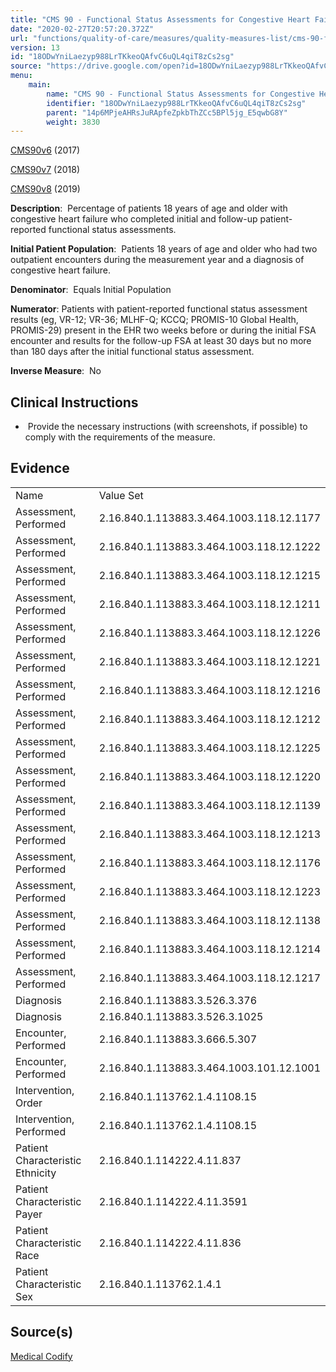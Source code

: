 ```yaml
---
title: "CMS 90 - Functional Status Assessments for Congestive Heart Failure"
date: "2020-02-27T20:57:20.372Z"
url: "functions/quality-of-care/measures/quality-measures-list/cms-90-functional-status-assessments-for-congestive-heart-failure.html"
version: 13
id: "18ODwYniLaezyp988LrTKkeoQAfvC6uQL4qiT8zCs2sg"
source: "https://drive.google.com/open?id=18ODwYniLaezyp988LrTKkeoQAfvC6uQL4qiT8zCs2sg"
menu:
    main:
        name: "CMS 90 - Functional Status Assessments for Congestive Heart Failure"
        identifier: "18ODwYniLaezyp988LrTKkeoQAfvC6uQL4qiT8zCs2sg"
        parent: "14p6MPjeAHRsJuRApfeZpkbThZCc5BPl5jg_E5qwbG8Y"
        weight: 3830
---
```

[CMS90v6](https://medicalcodify.com/eh/?f=layoutnouser&func&module&tabmodule&name=RXDBmain&searchterm=CMS90&showresult=CMS90v6&showresulttype=Measure) (2017)

[CMS90v7](https://medicalcodify.com/eh/?f=layoutnouser&func&module&tabmodule&name=RXDBmain&searchterm=CMS90&showresult=CMS90v7&showresulttype=Measure) (2018)

[CMS90v8](https://medicalcodify.com/eh/?f=layoutnouser&func&module&tabmodule&name=RXDBmain&searchterm=CMS90&showresult=CMS90v8&showresulttype=Measure) (2019)



**Description**:  Percentage of patients 18 years of age and older with congestive heart failure who completed initial and follow-up patient-reported functional status assessments.

**Initial Patient Population**:  Patients 18 years of age and older who had two outpatient encounters during the measurement year and a diagnosis of congestive heart failure.

**Denominator**:  Equals Initial Population

**Numerator**: Patients with patient-reported functional status assessment results (eg, VR-12; VR-36; MLHF-Q; KCCQ; PROMIS-10 Global Health, PROMIS-29) present in the EHR two weeks before or during the initial FSA encounter and results for the follow-up FSA at least 30 days but no more than 180 days after the initial functional status assessment.

**Inverse Measure**:  No

## Clinical Instructions

*  Provide the necessary instructions (with screenshots, if possible) to comply with the requirements of the measure.

## Evidence

<table>
  <tr>
    <td>Name</td>
    <td>Value Set</td>
  </tr>
  <tr>
    <td>Assessment, Performed</td>
    <td>2.16.840.1.113883.3.464.1003.118.12.1177</td>
  </tr>
  <tr>
    <td>Assessment, Performed</td>
    <td>2.16.840.1.113883.3.464.1003.118.12.1222</td>
  </tr>
  <tr>
    <td>Assessment, Performed</td>
    <td>2.16.840.1.113883.3.464.1003.118.12.1215</td>
  </tr>
  <tr>
    <td>Assessment, Performed</td>
    <td>2.16.840.1.113883.3.464.1003.118.12.1211</td>
  </tr>
  <tr>
    <td>Assessment, Performed</td>
    <td>2.16.840.1.113883.3.464.1003.118.12.1226</td>
  </tr>
  <tr>
    <td>Assessment, Performed</td>
    <td>2.16.840.1.113883.3.464.1003.118.12.1221</td>
  </tr>
  <tr>
    <td>Assessment, Performed</td>
    <td>2.16.840.1.113883.3.464.1003.118.12.1216</td>
  </tr>
  <tr>
    <td>Assessment, Performed</td>
    <td>2.16.840.1.113883.3.464.1003.118.12.1212</td>
  </tr>
  <tr>
    <td>Assessment, Performed</td>
    <td>2.16.840.1.113883.3.464.1003.118.12.1225</td>
  </tr>
  <tr>
    <td>Assessment, Performed</td>
    <td>2.16.840.1.113883.3.464.1003.118.12.1220</td>
  </tr>
  <tr>
    <td>Assessment, Performed</td>
    <td>2.16.840.1.113883.3.464.1003.118.12.1139</td>
  </tr>
  <tr>
    <td>Assessment, Performed</td>
    <td>2.16.840.1.113883.3.464.1003.118.12.1213</td>
  </tr>
  <tr>
    <td>Assessment, Performed</td>
    <td>2.16.840.1.113883.3.464.1003.118.12.1176</td>
  </tr>
  <tr>
    <td>Assessment, Performed</td>
    <td>2.16.840.1.113883.3.464.1003.118.12.1223</td>
  </tr>
  <tr>
    <td>Assessment, Performed</td>
    <td>2.16.840.1.113883.3.464.1003.118.12.1138</td>
  </tr>
  <tr>
    <td>Assessment, Performed</td>
    <td>2.16.840.1.113883.3.464.1003.118.12.1214</td>
  </tr>
  <tr>
    <td>Assessment, Performed</td>
    <td>2.16.840.1.113883.3.464.1003.118.12.1217</td>
  </tr>
  <tr>
    <td>Diagnosis</td>
    <td>2.16.840.1.113883.3.526.3.376</td>
  </tr>
  <tr>
    <td>Diagnosis</td>
    <td>2.16.840.1.113883.3.526.3.1025</td>
  </tr>
  <tr>
    <td>Encounter, Performed</td>
    <td>2.16.840.1.113883.3.666.5.307</td>
  </tr>
  <tr>
    <td>Encounter, Performed</td>
    <td>2.16.840.1.113883.3.464.1003.101.12.1001</td>
  </tr>
  <tr>
    <td>Intervention, Order</td>
    <td>2.16.840.1.113762.1.4.1108.15</td>
  </tr>
  <tr>
    <td>Intervention, Performed</td>
    <td>2.16.840.1.113762.1.4.1108.15</td>
  </tr>
  <tr>
    <td>Patient Characteristic Ethnicity</td>
    <td>2.16.840.1.114222.4.11.837</td>
  </tr>
  <tr>
    <td>Patient Characteristic Payer</td>
    <td>2.16.840.1.114222.4.11.3591</td>
  </tr>
  <tr>
    <td>Patient Characteristic Race</td>
    <td>2.16.840.1.114222.4.11.836</td>
  </tr>
  <tr>
    <td>Patient Characteristic Sex</td>
    <td>2.16.840.1.113762.1.4.1</td>
  </tr>
</table>

## Source(s)

[Medical Codify](https://medicalcodify.com/eh/?f=layoutnouser&func&name=RXDBmain&module&tabmodule&searchterm=CMS90&Submit=Search&icd9search=1&icd10search=1&icd10pcssearch=1&snomedsearch=1&loincsearch=1&labcorpsearch=1&questsearch=1&rxnormsearch=1&hcpcssearch=1&ndcsearch=1&cvxsearch=1&vissearch=1&vssearch=1&meassearch=1&pcssearch=1&fdbsearch=1&fdbnamesearch=1&fullsearch&flowsheet)

